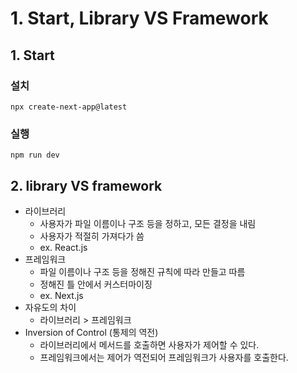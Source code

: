 # 1. Start, Library VS Framework

## 1. Start

### 설치

`npx create-next-app@latest`

### 실행

`npm run dev`

## 2. library VS framework

- 라이브러리
  - 사용자가 파일 이름이나 구조 등을 정하고, 모든 결정을 내림
  - 사용자가 적절히 가져다가 씀
  - ex. React.js
- 프레임워크
  - 파일 이름이나 구조 등을 정해진 규칙에 따라 만들고 따름
  - 정해진 틀 안에서 커스터마이징
  - ex. Next.js
- 자유도의 차이
  - 라이브러리 > 프레임워크
- Inversion of Control (통제의 역전)
  - 라이브러리에서 메서드를 호출하면 사용자가 제어할 수 있다.
  - 프레임워크에서는 제어가 역전되어 프레임워크가 사용자를 호출한다.
